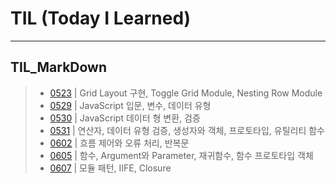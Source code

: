 # TIL (Today I Learned)
---
## TIL_MarkDown

> - [0523](./TIL_MarkDown/TIL_0523.md) | Grid Layout 구현, Toggle Grid Module, Nesting Row Module
> - [0529](./TIL_MarkDown/TIL_0529.md) | JavaScript 입문, 변수, 데이터 유형
> - [0530](./TIL_MarkDown/TIL_0530.md) | JavaScript 데이터 형 변환, 검증
> - [0531](./TIL_MarkDown/TIL_0531.md) | 연산자, 데이터 유형 검증, 생성자와 객체, 프로토타입, 유틸리티 함수
> - [0602](./TIL_MarkDown/TIL_0602.md) | 흐름 제어와 오류 처리, 반복문
> - [0605](./TIL_MarkDown/TIL_0605.md) | 함수, Argument와 Parameter, 재귀함수, 함수 프로토타입 객체
> - [0607](./TIL_MarkDown/TIL_0607.md) | 모듈 패턴, IIFE, Closure
